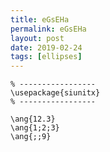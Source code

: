 ```yaml
---
title: eGsEHa
permalink: eGsEHa
layout: post
date: 2019-02-24
tags: [ellipses]
---
```


```latex% Dans le préambule
% -----------------
\usepackage{siunitx}
% -----------------

\ang{12.3}
\ang{1;2;3}
\ang{;;9}
```